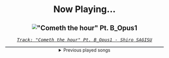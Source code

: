<div align="center"> 
<h1>Now Playing...</h1>

!["Cometh the hour" Pt. B_Opus1](https://i.scdn.co/image/ab67616d00001e02f8e006d457a1450919aecb6a)
--
_<samp><a href="https://open.spotify.com/track/4SitPGJUcmkuvBXck3dHC5">Track: "Cometh the hour" Pt. B_Opus1 - Shiro SAGISU</a></samp>_

<div style="border: 1px #4B5054 solid"></div>
<details>
  <summary>
    Previous played songs
  </summary>
  <table>
    <thead>
      <tr>
        <th>
          Artist
        </th>
        <th>
          Song
        </th>
        <th>
          Link
        </th>
      </tr>
    </thead>
    <tbody>
      <tr><td>Shiro SAGISU</td><td>"Cometh the hour" Pt. B_Opus1</td><td><a href="https://open.spotify.com/track/4SitPGJUcmkuvBXck3dHC5">https://open.spotify.com/track/4SitPGJUcmkuvBXck3dHC5</a></td></tr><tr><td>Shiro SAGISU</td><td>Invasion</td><td><a href="https://open.spotify.com/track/2tnd8PSXUGwoVX5WY2SU1B">https://open.spotify.com/track/2tnd8PSXUGwoVX5WY2SU1B</a></td></tr><tr><td>Shiro SAGISU</td><td>"Cometh the hour" Pt. A_Opus1</td><td><a href="https://open.spotify.com/track/57NqUiUOWob9xchfsTyHm0">https://open.spotify.com/track/57NqUiUOWob9xchfsTyHm0</a></td></tr><tr><td>Shiro SAGISU</td><td>Hundred Years War</td><td><a href="https://open.spotify.com/track/1gIqrFYCS3JjFHWfi8dQzg">https://open.spotify.com/track/1gIqrFYCS3JjFHWfi8dQzg</a></td></tr><tr><td>Shiro SAGISU</td><td>Stand Up Be Strong (Pt. I)</td><td><a href="https://open.spotify.com/track/72ipPCGWlVXLbh7rZNwh26">https://open.spotify.com/track/72ipPCGWlVXLbh7rZNwh26</a></td></tr><tr><td>Shiro SAGISU</td><td>Treachery</td><td><a href="https://open.spotify.com/track/6a7su3dkJJXidSuFiowJC2">https://open.spotify.com/track/6a7su3dkJJXidSuFiowJC2</a></td></tr><tr><td>Shiro SAGISU</td><td>Stand Up Be Strong (Pt. II)</td><td><a href="https://open.spotify.com/track/5BqFJRaEVRhu8vfaCQM6AE">https://open.spotify.com/track/5BqFJRaEVRhu8vfaCQM6AE</a></td></tr><tr><td>Vana</td><td>NOXIOUS</td><td><a href="https://open.spotify.com/track/3pHPj3ZyDb6SHGianz0QZB">https://open.spotify.com/track/3pHPj3ZyDb6SHGianz0QZB</a></td></tr><tr><td>Ankor</td><td>Shoganai</td><td><a href="https://open.spotify.com/track/6JBEaWgpgZFO5T4T9C6eVk">https://open.spotify.com/track/6JBEaWgpgZFO5T4T9C6eVk</a></td></tr><tr><td>Falconshield</td><td>No Sleep Tonight</td><td><a href="https://open.spotify.com/track/1lbZPTIPMozwB0UErhGCVp">https://open.spotify.com/track/1lbZPTIPMozwB0UErhGCVp</a></td></tr><tr><td>Resolve</td><td>Smile</td><td><a href="https://open.spotify.com/track/5QHmEExMaVdcIDIZChVeVM">https://open.spotify.com/track/5QHmEExMaVdcIDIZChVeVM</a></td></tr><tr><td>Butcher Babies</td><td>Sincerity</td><td><a href="https://open.spotify.com/track/32epANLwQ0112iterEB94m">https://open.spotify.com/track/32epANLwQ0112iterEB94m</a></td></tr><tr><td>Skillet</td><td>Not Afraid</td><td><a href="https://open.spotify.com/track/1TnAZhq4cp6K2I4UmHJzZ4">https://open.spotify.com/track/1TnAZhq4cp6K2I4UmHJzZ4</a></td></tr><tr><td>Goodjohn Productions</td><td>Destruction</td><td><a href="https://open.spotify.com/track/6aM2sNAAsWCbnf3Ump4ZLX">https://open.spotify.com/track/6aM2sNAAsWCbnf3Ump4ZLX</a></td></tr><tr><td>Jochen Schmidt-Hambrock</td><td>Glass Snow</td><td><a href="https://open.spotify.com/track/0EelWwqby8Rz4RqDCyHLDX">https://open.spotify.com/track/0EelWwqby8Rz4RqDCyHLDX</a></td></tr><tr><td>Jonathan Young</td><td>Blood for the Blood God (Inspired by Warhammer 40k)</td><td><a href="https://open.spotify.com/track/6DWoNEcwFnhlq2UWrRvhNm">https://open.spotify.com/track/6DWoNEcwFnhlq2UWrRvhNm</a></td></tr><tr><td>Vana</td><td>NOXIOUS</td><td><a href="https://open.spotify.com/track/3pHPj3ZyDb6SHGianz0QZB">https://open.spotify.com/track/3pHPj3ZyDb6SHGianz0QZB</a></td></tr><tr><td>Falconshield</td><td>No Sleep Tonight</td><td><a href="https://open.spotify.com/track/1lbZPTIPMozwB0UErhGCVp">https://open.spotify.com/track/1lbZPTIPMozwB0UErhGCVp</a></td></tr><tr><td>Hollow Front</td><td>Cast Out</td><td><a href="https://open.spotify.com/track/3VuT5ts3q2K7aUIxvJBbHo">https://open.spotify.com/track/3VuT5ts3q2K7aUIxvJBbHo</a></td></tr><tr><td>Bernth</td><td>Midnight Drive</td><td><a href="https://open.spotify.com/track/3GaGPdDMUUEvgtiH5milDK">https://open.spotify.com/track/3GaGPdDMUUEvgtiH5milDK</a></td></tr>
    </tbody>
  </table>
</details>

</div>
